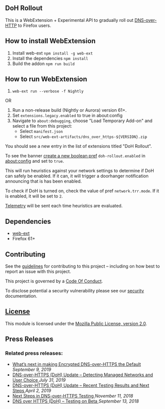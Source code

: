 ## DoH Rollout

This is a WebExtension + Experimental API to gradually roll out [DNS-over-HTTP](https://support.mozilla.org/en-US/kb/firefox-dns-over-https) to Firefox users.

## How to install WebExtension

1. Install web-ext `npm install -g web-ext`
2. Install the dependencies `npm install`
3. Build the addon `npm run build`

## How to run WebExtension
1. `web-ext run --verbose -f Nightly`

OR

1. Run a non-release build (Nightly or Aurora) version 61+.
2. Set `extensions.legacy.enabled` to true in about:config
3. Navigate to `about:debugging`, choose
   "Load Temporary Add-on" and select a file from this project:
   - Select `manifest.json`
   - Select `src/web-ext-artifacts/dns_over_https-${VERSION}.zip`

You should see a new entry in the list of extensions titled "DoH Rollout".

To see the banner [create a new boolean pref](https://support.mozilla.org/en-US/kb/about-config-editor-firefox#w_adding-changing-and-resetting-preferences) `doh-rollout.enabled` in [about:config](about:config) and set to `true`.

This will run heuristics against your network settings to determine if DoH can safely be enabled. If it can, it will trigger a doorhanger notification announcing that is has been enabled.

To check if DoH is turned on, check the value of pref `network.trr.mode`. If it is enabled, it will be set to `2`.

[Telemetry][telemetry-schema-link] will be sent each time heuristics are evaluated.

## Dependencies

- [web-ext](https://developer.mozilla.org/en-US/docs/Mozilla/Add-ons/WebExtensions/Getting_started_with_web-ext)
- Firefox 61+

## Contributing

See the [guidelines][contributing-link] for contributing to this project – including on how best to report an issue with this project.

This project is governed by a [Code Of Conduct][coc-link].

To disclose potential a security vulnerability please see our [security][security-link] documentation.

## [License][license-link]

This module is licensed under the [Mozilla Public License, version 2.0][license-link].

[docs-link]: docs/
[contributing-link]: docs/contributing.md
[coc-link]: docs/code_of_conduct.md
[security-link]: docs/security.md
[license-link]: /LICENSE
[telemetry-schema-link]: docs/telemetry.md

## Press Releases

### Related press releases:

- [What’s next in making Encrypted DNS-over-HTTPS the Default](https://blog.mozilla.org/futurereleases/2019/09/06/whats-next-in-making-dns-over-https-the-default/) _September 9, 2019_
- [DNS-over-HTTPS (DoH) Update – Detecting Managed Networks and User Choice ](https://blog.mozilla.org/futurereleases/2019/07/31/dns-over-https-doh-update-detecting-managed-networks-and-user-choice/) _July 31, 2019_
- [DNS-over-HTTPS (DoH) Update – Recent Testing Results and Next Steps ](https://blog.mozilla.org/futurereleases/2019/04/02/dns-over-https-doh-update-recent-testing-results-and-next-steps/) _April 2, 2019_
- [Next Steps in DNS-over-HTTPS Testing ](https://blog.mozilla.org/futurereleases/2018/11/27/next-steps-in-dns-over-https-testing/) _November 11, 2018_
- [DNS over HTTPS (DoH) – Testing on Beta ](https://blog.mozilla.org/futurereleases/2018/09/13/dns-over-https-doh-testing-on-beta/) _September 13, 2018_
